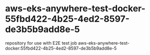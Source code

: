 # aws-eks-anywhere-test-docker-55fbd422-4b25-4ed2-8597-de3b5b9add8e-5
repository for use with E2E test job aws-eks-anywhere-test-docker:55fbd422-4b25-4ed2-8597-de3b5b9add8e-5
